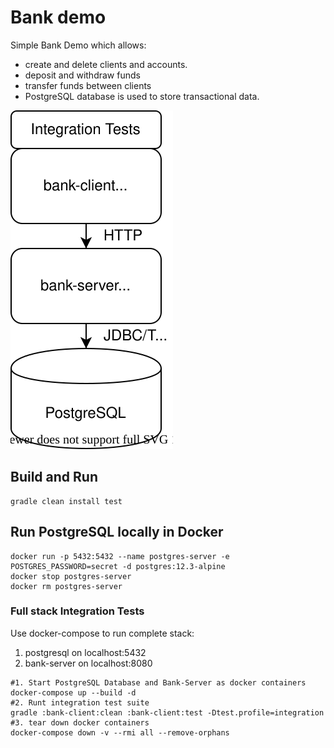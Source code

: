 # Bank demo
Simple Bank Demo which allows:
* create and delete clients and accounts.
* deposit and withdraw funds
* transfer funds between clients
* PostgreSQL database is used to store transactional data. 

![architecture](docs/architecture.svg)

## Build and Run
```
gradle clean install test
```

## Run PostgreSQL locally in Docker
```
docker run -p 5432:5432 --name postgres-server -e POSTGRES_PASSWORD=secret -d postgres:12.3-alpine
docker stop postgres-server
docker rm postgres-server
```

### Full stack Integration Tests
Use docker-compose to run complete stack:
1. postgresql on localhost:5432
2. bank-server on localhost:8080
```
#1. Start PostgreSQL Database and Bank-Server as docker containers 
docker-compose up --build -d
#2. Runt integration test suite
gradle :bank-client:clean :bank-client:test -Dtest.profile=integration
#3. tear down docker containers
docker-compose down -v --rmi all --remove-orphans
```